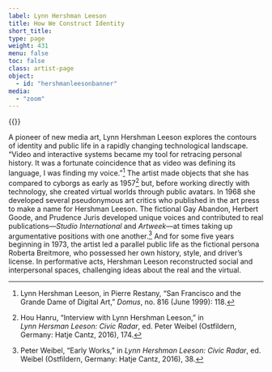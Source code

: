```yaml
---
label: Lynn Hershman Leeson
title: How We Construct Identity
short_title:
type: page
weight: 431
menu: false
toc: false
class: artist-page
object:
  - id: "hershmanleesonbanner"
media:
  - "zoom"
---
```

{{<q-figure id="hershmanleesonbanner">}}

A pioneer of new media art, Lynn Hershman Leeson explores the contours of identity and public life in a rapidly changing technological landscape. “Video and interactive systems became my tool for retracing personal history. It was a fortunate coincidence that as video was defining its language, I was finding my voice.”[^1] The artist made objects that she has compared to cyborgs as early as 1957[^2] but, before working directly with technology, she created virtual worlds through public avatars. In 1968 she developed several pseudonymous art critics who published in the art press to make a name for Hershman Leeson. The fictional Gay Abandon, Herbert Goode, and Prudence Juris developed unique voices and contributed to real publications—*Studio International* and *Artweek*—at times taking up argumentative positions with one another.[^3] And for some five years beginning in 1973, the artist led a parallel public life as the fictional persona Roberta Breitmore, who possessed her own history, style, and driver’s license. In performative acts, Hershman Leeson reconstructed social and interpersonal spaces, challenging ideas about the real and the virtual.

[^1]: Lynn Hershman Leeson, in Pierre Restany, “San Francisco and the Grande Dame of Digital Art,” *Domus*, no. 816 (June 1999): 118.

[^2]: Hou Hanru, “Interview with Lynn Hershman Leeson,” in *Lynn Hersman Leeson: Civic Radar*, ed. Peter Weibel (Ostfildern, Germany: Hatje Cantz, 2016), 174.

[^3]: Peter Weibel, “Early Works,” in *Lynn Hershman Leeson: Civic Radar*, ed. Weibel (Ostfildern, Germany: Hatje Cantz, 2016), 38.
